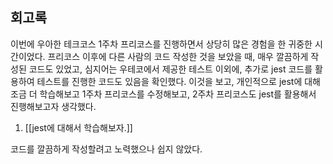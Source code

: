 ## 회고록
이번에 우아한 테크코스 1주차 프리코스를 진행하면서 상당히 많은 경험을 한 귀중한 시간이었다. 프리코스 이후에 다른 사람의 코드 작성한 것을 보았을 때, 매우 깔끔하게 작성된 코드도 있었고, 심지어는 우테코에서 제공한 테스트 이외에, 추가로 jest 코드를 활용하여 테스트를 진행한 코드도 있음을 확인했다.
이것을 보고, 개인적으로 jest에 대해 조금 더 학습해보고 1주차 프리코스를 수정해보고, 2주차 프리코스도 jest를 활용해서 진행해보고자 생각했다.

1. [[jest에 대해서 학습해보자.]]


코드를 깔끔하게 작성할려고 노력했으나 쉽지 않았다.

